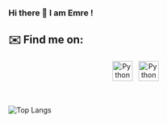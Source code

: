 ### Hi there 👋 I am Emre ! 


## ✉️ Find me on:


<p align="center">
 <a href="https://www.linkedin.com/in/emre-binnaz-6b482017b/" target="_blank" rel="noopener noreferrer"> <img src="https://cdn.jsdelivr.net/npm/simple-icons@v3/icons/linkedin.svg" alt="Python" height="40" style="vertical-align:top; margin:4px"></a>
 <a href="mailto:emre.binnaz@ceng.deu.edu.tr"> <img src="https://cdn.jsdelivr.net/npm/simple-icons@v3/icons/gmail.svg" alt="Python" height="40" style="vertical-align:top; margin:4px"></a>
</p>

<br />


![Top Langs](https://github-readme-stats.vercel.app/api/top-langs/?username=emrebinnaz&count-private=true&theme=tokyonight)

<!--
**emrebinnaz/emrebinnaz** is a ✨ _special_ ✨ repository because its `README.md` (this file) appears on your GitHub profile.

Here are some ideas to get you started:

- 🔭 I’m currently working on ...
- 🌱 I’m currently learning ...
- 👯 I’m looking to collaborate on ...
- 🤔 I’m looking for help with ...
- 💬 Ask me about ...
- 📫 How to reach me: ...
- 😄 Pronouns: ...
- ⚡ Fun fact: ...
-->
